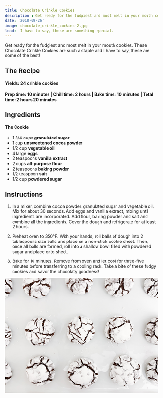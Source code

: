 ```yaml
---
title: Chocolate Crinkle Cookies 
description : Get ready for the fudgiest and most melt in your mouth cookies. These Chocolate Crinkle Cookies are such a staple and I have to say, these are some of the best! 
date: '2018-09-26'
image: chocolate_crinkle_cookies-2.jpg
lead:  I have to say, these are something special.
---
```

Get ready for the fudgiest and most melt in your mouth cookies. These Chocolate Crinkle Cookies are such a staple and I have to say, these are some of the best!

## The Recipe

#### Yields: 24 crinkle cookies

#### Prep time: 10 minutes | Chill time: 2 hours | Bake time: 10 minutes | Total time: 2 hours 20 minutes

## Ingredients

#### The Cookie
- 1 3/4 cups **granulated sugar**
- 1 cup **unsweetened cocoa powder**
- 1/2 cup **vegetable oil**
- 4 large **eggs**
- 2 teaspoons **vanilla extract**
- 2 cups **all-purpose flour**
- 2 teaspoons **baking powder**
- 1/2 teaspoon **salt**
- 1/2 cup **powdered sugar**

## Instructions

1. In a mixer, combine cocoa powder, granulated sugar and vegetable oil. Mix for about 30 seconds. Add eggs and vanilla extract, mixing until ingredients are incorporated. Add flour, baking powder and salt and combine all the ingredients. Cover the dough and refrigerate for at least 2 hours.

2. Preheat oven to 350°F. With your hands, roll balls of dough into 2 tablespoons size balls and place on a non-stick cookie sheet. Then, once all balls are formed, roll into a shallow bowl filled with powdered sugar and place onto sheet. 

3. Bake for 10 minutes. Remove from oven and let cool for three-five minutes before transferring to a cooling rack. Take a bite of these fudgy cookies and savor the chocolaty goodness!

![](chocolate_crinkle_cookies.jpg)






